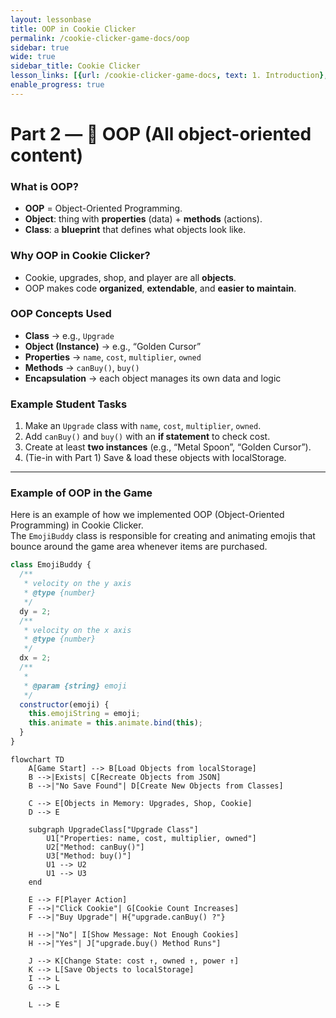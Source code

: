 ```yaml
---
layout: lessonbase
title: OOP in Cookie Clicker
permalink: /cookie-clicker-game-docs/oop
sidebar: true
wide: true
sidebar_title: Cookie Clicker
lesson_links: [{url: /cookie-clicker-game-docs, text: 1. Introduction}, {url: /cookie-clicker-game-docs/oop, text: 2. OOP}, {url: /cookie-clicker-game-docs/class-architecture, text: 3. Classes}, {url: /cookie-clicker-game-docs/localstorage, text: 4. Localstorage},{url: /cookie-clicker-game-docs/quiz, text: 5. OOP Quiz}]
enable_progress: true
---
```


# Part 2 — 🧱 OOP (All object-oriented content)

### What is OOP?
- **OOP** = Object-Oriented Programming.
- **Object**: thing with **properties** (data) + **methods** (actions).
- **Class**: a **blueprint** that defines what objects look like.

### Why OOP in Cookie Clicker?
- Cookie, upgrades, shop, and player are all **objects**.
- OOP makes code **organized**, **extendable**, and **easier to maintain**.

### OOP Concepts Used
- **Class** → e.g., `Upgrade`
- **Object (Instance)** → e.g., “Golden Cursor”
- **Properties** → `name`, `cost`, `multiplier`, `owned`
- **Methods** → `canBuy()`, `buy()`
- **Encapsulation** → each object manages its own data and logic

### Example Student Tasks
1. Make an `Upgrade` class with `name`, `cost`, `multiplier`, `owned`.
2. Add `canBuy()` and `buy()` with an **if statement** to check cost.
3. Create at least **two instances** (e.g., “Metal Spoon”, “Golden Cursor”).
4. (Tie-in with Part 1) Save & load these objects with localStorage.

---

### Example of OOP in the Game

Here is an example of how we implemented OOP (Object-Oriented Programming) in Cookie Clicker.  
The `EmojiBuddy` class is responsible for creating and animating emojis that bounce around the game area whenever items are purchased.


```js
class EmojiBuddy {
  /**
   * velocity on the y axis
   * @type {number}
   */
  dy = 2;
  /**
   * velocity on the x axis
   * @type {number}
   */
  dx = 2;
  /**
   *
   * @param {string} emoji
   */
  constructor(emoji) {
    this.emojiString = emoji;
    this.animate = this.animate.bind(this);
  }
}
```

```mermaid
flowchart TD
    A[Game Start] --> B[Load Objects from localStorage]
    B -->|Exists| C[Recreate Objects from JSON]
    B -->|"No Save Found"| D[Create New Objects from Classes]

    C --> E[Objects in Memory: Upgrades, Shop, Cookie]
    D --> E

    subgraph UpgradeClass["Upgrade Class"]
        U1["Properties: name, cost, multiplier, owned"]
        U2["Method: canBuy()"]
        U3["Method: buy()"]
        U1 --> U2
        U1 --> U3
    end

    E --> F[Player Action]
    F -->|"Click Cookie"| G[Cookie Count Increases]
    F -->|"Buy Upgrade"| H{"upgrade.canBuy() ?"}   

    H -->|"No"| I[Show Message: Not Enough Cookies]
    H -->|"Yes"| J["upgrade.buy() Method Runs"]

    J --> K[Change State: cost ↑, owned ↑, power ↑]
    K --> L[Save Objects to localStorage]
    I --> L
    G --> L

    L --> E
```
